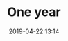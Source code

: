 ---
layout: With Wanki
title:  "One year"
date:   2019-04-22 13:14
categories: [test]
comments: true
---